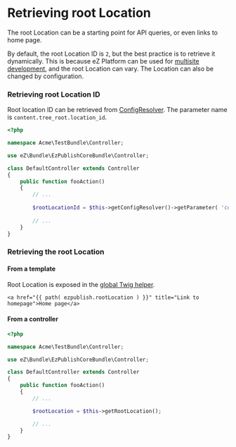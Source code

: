 # Retrieving root Location

The root Location can be a starting point for API queries, or even links to home page.

By default, the root Location ID is `2`, but the best practice is to retrieve it dynamically.
This is because eZ Platform can be used for [multisite development](../guide/multisite.md),
and the root Location can vary. The Location can also be changed by configuration.

### Retrieving root Location ID

Root location ID can be retrieved from [ConfigResolver](../guide/configuration.md#dynamic-configuration-with-the-configresolver).
The parameter name is `content.tree_root.location_id`.

``` php
<?php

namespace Acme\TestBundle\Controller;

use eZ\Bundle\EzPublishCoreBundle\Controller;

class DefaultController extends Controller
{
    public function fooAction()
    {
        // ...
 
        $rootLocationId = $this->getConfigResolver()->getParameter( 'content.tree_root.location_id' );
 
        // ...
    }
}
```

### Retrieving the root Location

#### From a template

Root Location is exposed in the [global Twig helper](../guide/content_rendering.md#twig-helper).

``` html+twig
<a href="{{ path( ezpublish.rootLocation ) }}" title="Link to homepage">Home page</a>
```

#### From a controller

``` php
<?php

namespace Acme\TestBundle\Controller;

use eZ\Bundle\EzPublishCoreBundle\Controller;

class DefaultController extends Controller
{
    public function fooAction()
    {
        // ...

        $rootLocation = $this->getRootLocation();

        // ...
    }
}
```
